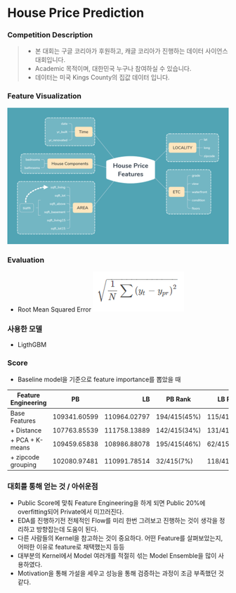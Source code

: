 # House Price Prediction

### Competition Description
> - 본 대회는 구글 코리아가 후원하고, 캐글 코리아가 진행하는 데이터 사이언스 대회입니다. 
> - Academic 목적이며, 대한민국 누구나 참여하실 수 있습니다.
> - 데이터는 미국 Kings County의 집값 데이터 입니다.

### Feature Visualization
![Competition Image](https://github.com/Junhojuno/everyday-kaggle/blob/master/houseprice_prediction/House_Price_Features.png?raw=true)

### Evaluation
- Root Mean Squared Error
![RMSE](https://github.com/Junhojuno/everyday-kaggle/blob/master/houseprice_prediction/rmse.PNG?raw=true)

### 사용한 모델
- LigthGBM

### Score
- Baseline model을 기준으로 feature importance를 뽑았을 때

| Feature Engineering | PB | LB | PB Rank | LB Rank |
| ------------- |:-------------:| -----:| ---- | ---- |
| Base Features | 109341.60599 | 110964.02797 | 194/415(45%) | 115/415(27%) |
| + Distance | 107763.85539 | 111758.13889 | 142/415(34%) | 131/415(31%) |
| + PCA + K-means | 109459.65838 | 108986.88078 | 195/415(46%) | 62/415(15%) |
| + zipcode grouping | 102080.97481 | 110991.78514 | 32/415(7%) | 118/415(28%) |

### 대회를 통해 얻는 것 / 아쉬운점
- Public Score에 맞춰 Feature Engineering을 하게 되면 Public 20%에 overfitting되어 Private에서 미끄러진다.
- EDA를 진행하기전 전체적인 Flow를 미리 한번 그려보고 진행하는 것이 생각을 정리하고 방향잡는데 도움이 된다.
- 다른 사람들의 Kernel을 참고하는 것이 중요하다. 어떤 Feature를 살펴보았는지, 어떠한 이유로 feature로 채택했는지 등등
- 대부분의 Kernel에서 Model 여러개를 적절히 섞는 Model Ensemble을 많이 사용하였다. 
- Motivation을 통해 가설을 세우고 성능을 통해 검증하는 과정이 조금 부족했던 것 같다.
